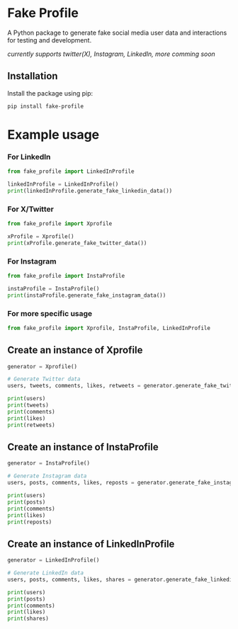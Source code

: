 # Fake Profile

A Python package to generate fake social media user data and interactions for testing and development.

<em> currently supports twitter(X), Instagram, LinkedIn, more comming soon </em>

## Installation

Install the package using pip:

```bash
pip install fake-profile

```


# Example usage
### For LinkedIn
```python
from fake_profile import LinkedInProfile

linkedInProfile = LinkedInProfile()
print(linkedInProfile.generate_fake_linkedin_data())
```
### For X/Twitter
```python
from fake_profile import Xprofile

xProfile = Xprofile()
print(xProfile.generate_fake_twitter_data())
```
### For Instagram
```python
from fake_profile import InstaProfile

instaProfile = InstaProfile()
print(instaProfile.generate_fake_instagram_data())
```

### For more specific usage
```python
from fake_profile import Xprofile, InstaProfile, LinkedInProfile
```
## Create an instance of Xprofile
```python
generator = Xprofile()

# Generate Twitter data
users, tweets, comments, likes, retweets = generator.generate_fake_twitter_data(user_count=5, tweets_per_user=3)

print(users)
print(tweets)
print(comments)
print(likes)
print(retweets)
```
## Create an instance of InstaProfile
```python
generator = InstaProfile()

# Generate Instagram data
users, posts, comments, likes, reposts = generator.generate_fake_instagram_data(user_count=5, posts_per_user=3)

print(users)
print(posts)
print(comments)
print(likes)
print(reposts)
```
## Create an instance of LinkedInProfile
```python
generator = LinkedInProfile()

# Generate LinkedIn data
users, posts, comments, likes, shares = generator.generate_fake_linkedin_data(user_count=5, posts_per_user=3)

print(users)
print(posts)
print(comments)
print(likes)
print(shares)
```
